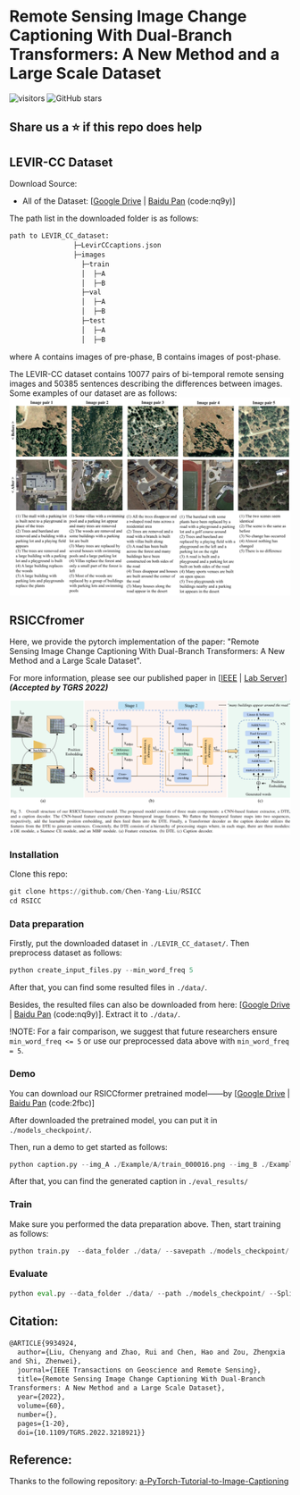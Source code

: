 # Remote Sensing Image Change Captioning With Dual-Branch Transformers: A New Method and a Large Scale Dataset
![visitors](https://visitor-badge.glitch.me/badge?page_id=Chen-Yang-Liu.RSICC.visitor)
![GitHub stars](https://badgen.net/github/stars/Chen-Yang-Liu/RSICC)

## Share us a :star: if this repo does help

## LEVIR-CC Dataset 
Download Source:
- All of the Dataset: [[Google Drive](https://drive.google.com/drive/folders/1cEv-BXISfWjw1RTzL39uBojH7atjLdCG?usp=sharing)  &#124; [Baidu Pan](https://pan.baidu.com/s/1YrWcz090kdqOZ0lrbqXJJA) (code:nq9y)]

The path list in the downloaded folder is as follows:
```python
path to LEVIR_CC_dataset:
                ├─LevirCCcaptions.json
                ├─images
                  ├─train
                  │  ├─A
                  │  ├─B
                  ├─val
                  │  ├─A
                  │  ├─B
                  ├─test
                  │  ├─A
                  │  ├─B
```
where A contains images of pre-phase, B contains images of post-phase.

The LEVIR-CC dataset contains 10077 pairs of bi-temporal remote sensing images and 50385 sentences describing the differences between images.
Some examples of our dataset are as follows:
![dataset_example](Example/dataset_example.png)

## RSICCfromer
Here, we provide the pytorch implementation of the paper: "Remote Sensing Image Change Captioning With Dual-Branch Transformers: A New Method and a Large Scale Dataset". 

For more information, please see our published paper in [[IEEE](https://ieeexplore.ieee.org/document/9934924) | [Lab Server](http://levir.buaa.edu.cn/publications/ChangeCaptioning.pdf)]  ***(Accepted by TGRS 2022)***

![RSICCformer_structure](Example/RSICCformer_structure.png)

### Installation
Clone this repo:
```python
git clone https://github.com/Chen-Yang-Liu/RSICC
cd RSICC
```

### Data preparation
Firstly, put the downloaded dataset in `./LEVIR_CC_dataset/`.
Then preprocess dataset as follows:
```python
python create_input_files.py --min_word_freq 5
```
After that, you can find some resulted files in `./data/`. 

Besides, the resulted files can also be downloaded from here: [[Google Drive](https://drive.google.com/drive/folders/1cEv-BXISfWjw1RTzL39uBojH7atjLdCG?usp=sharing)  &#124; [Baidu Pan](https://pan.baidu.com/s/1YrWcz090kdqOZ0lrbqXJJA) (code:nq9y)]. Extract it to `./data/`.

!NOTE: For a fair comparison, we suggest that future researchers ensure `min_word_freq <= 5` or use our preprocessed data above with `min_word_freq = 5`.

### Demo
You can download our RSICCformer pretrained model——by [[Google Drive](https://drive.google.com/drive/folders/1cEv-BXISfWjw1RTzL39uBojH7atjLdCG?usp=sharing)  &#124; [Baidu Pan](https://pan.baidu.com/s/1SBGjVS0yd2KHdK9t4NuiyA) (code:2fbc)]

After downloaded the pretrained model, you can put it in `./models_checkpoint/`.

Then, run a demo to get started as follows:
```python
python caption.py --img_A ./Example/A/train_000016.png --img_B ./Example/B/train_000016.png --path ./models_checkpoint/
```
After that, you can find the generated caption in `./eval_results/`

### Train
Make sure you performed the data preparation above. Then, start training as follows:
```python
python train.py  --data_folder ./data/ --savepath ./models_checkpoint/
```

### Evaluate
```python
python eval.py --data_folder ./data/ --path ./models_checkpoint/ --Split TEST
```

## Citation: 
```
@ARTICLE{9934924,
  author={Liu, Chenyang and Zhao, Rui and Chen, Hao and Zou, Zhengxia and Shi, Zhenwei},
  journal={IEEE Transactions on Geoscience and Remote Sensing}, 
  title={Remote Sensing Image Change Captioning With Dual-Branch Transformers: A New Method and a Large Scale Dataset}, 
  year={2022},
  volume={60},
  number={},
  pages={1-20},
  doi={10.1109/TGRS.2022.3218921}}
```
## Reference:
Thanks to the following repository:
[a-PyTorch-Tutorial-to-Image-Captioning](https://github.com/sgrvinod/a-PyTorch-Tutorial-to-Image-Captioning.git)




